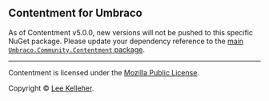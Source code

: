 ﻿## Contentment for Umbraco

As of Contentment v5.0.0, new versions will not be pushed to this specific NuGet package. Please update your dependency reference to the [main `Umbraco.Community.Contentment` package](https://www.nuget.org/packages/Umbraco.Community.Contentment).

---

Contentment is licensed under the [Mozilla Public License](https://opensource.org/licenses/MPL-2.0).

Copyright &copy; [Lee Kelleher](https://leekelleher.com).
